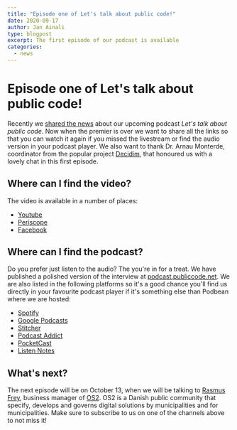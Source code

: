 ```yaml
---
title: "Episode one of Let's talk about public code!"
date: 2020-09-17
author: Jan Ainali
type: blogpost
excerpt: The first episode of our podcast is available
categories:
  - news
---
```


# Episode one of Let's talk about public code!

Recently we [shared the news](2020-09-01-on-air-next-our-podcast.md) about our upcoming podcast *Let's talk about public code*. Now when the premier is over we want to share all the links so that you can watch it again if you missed the livestream or find the audio version in your podcast player. We also want to thank Dr. Arnau Monterde, coordinator from the popular project [Decidim](https://decidim.org/), that honoured us with a lovely chat in this first episode.

## Where can I find the video?

The video is available in a number of places:

- [Youtube](https://www.youtube.com/channel/UCXIL94kkenw0cs_ZgNhKYuw)
- [Periscope](https://www.pscp.tv/w/1nAKEAQlonkKL)
- [Facebook](https://www.facebook.com/publiccodenet/videos/643877099845339/)

## Where can I find the podcast?

Do you prefer just listen to the audio? The you're in for a treat. We have published a polished version of the interview at [podcast.publiccode.net](https://podcast.publiccode.net/). We are also listed in the following platforms so it's a good chance you'll find us directly in your favourite podcast player if it's something else than Podbean where we are hosted:

- [Spotify](https://open.spotify.com/show/3m7m3AtL0jf67NpQ9B9HRs)
- [Google Podcasts](https://podcasts.google.com/feed/aHR0cHM6Ly9wb2RjYXN0LnB1YmxpY2NvZGUubmV0L2ZlZWQueG1s)
- [Stitcher](https://www.stitcher.com/s?fid=572446)
- [Podcast Addict](https://podcastaddict.com/podcast/3105988)
- [PocketCast](https://pca.st/vdvtvnqc)
- [Listen Notes](https://www.listennotes.com/podcasts/lets-talk-about-public-code-foundation-for-AOD3guWQ9BY/)

## What's next?

The next episode will be on October 13, when we will be talking to [Rasmus Frey](https://os2.eu/bruger/rasmus-frey), business manager of [OS2](https://os2.eu/node/332). OS2 is a Danish public community that specify, develops and governs digital solutions by municipalities and for municipalities. Make sure to subscribe to us on one of the channels above to not miss it!

